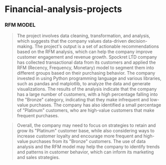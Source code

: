 # Financial-analysis-projects
### RFM MODEL 
>The project involves data cleaning, transformation, and analysis, which suggests that the company values data-driven decision-making. The project's output is a set of actionable recommendations based on the RFM analysis, which can help the company improve customer engagement and revenue growth.
Spockret LTD company has collected transactional data from its customers and applied the RFM (Recency, Frequency, Monetary) model to segment them into different groups based on their purchasing behavior. The company invested in using Python programming language and various libraries, such as pandas and matplotlib, to analyze the data and generate visualizations. The results of the analysis indicate that the company has a large number of customers, with a high percentage falling into the "Bronze" category, indicating that they make infrequent and low-value purchases. The company has also identified a small percentage of "Platinum" customers, who are high-value customers that make frequent purchases.

>Overall, the company may need to focus on strategies to retain and grow its "Platinum" customer base, while also considering ways to increase customer loyalty and encourage more frequent and high-value purchases from its "Bronze" customers. The use of data analysis and the RFM model may help the company to identify trends and patterns in customer behavior, which can inform its marketing and sales strategies.





